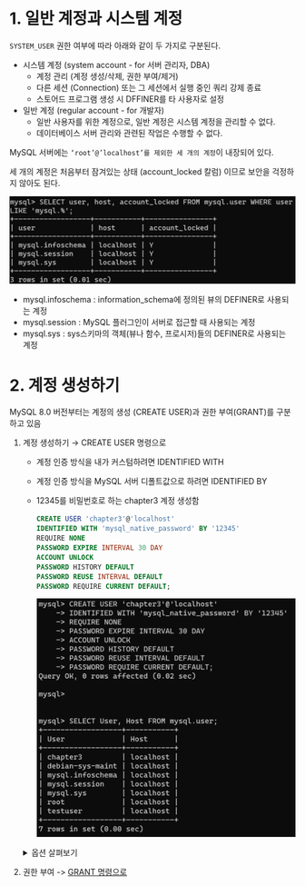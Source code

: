 # 1. 일반 계정과 시스템 계정

`SYSTEM_USER` 권한 여부에 따라 아래와 같이 두 가지로 구분된다.

- 시스템 계정 (system account - for 서버 관리자, DBA)
    - 계정 관리 (계정 생성/삭제, 권한 부여/제거)
    - 다른 세션 (Connection) 또는 그 세션에서 실행 중인 쿼리 강제 종료
    - 스토어드 프로그램 생성 시 DFFINER를 타 사용자로 설정
- 일반 계정 (regular account - for 개발자)
    - 일반 사용자를 위한 계정으로, 일반 계정은 시스템 계정을 관리할 수 없다.
    - 데이터베이스 서버 관리와 관련된 작업은 수행할 수 없다.

MySQL 서버에는 `‘root’@’localhost’를 제외한 세 개의 계정`이 내장되어 있다.

세 개의 계정은 처음부터 잠겨있는 상태 (account_locked 칼럼) 이므로 보안을 걱정하지 않아도 된다.

![account](./images/account_locked.png)

- mysql.infoschema : information_schema에 정의된 뷰의 DEFINER로 사용되는 계정
- mysql.session : MySQL 플러그인이 서버로 접근할 때 사용되는 계정
- mysql.sys : sys스키마의 객체(뷰나 함수, 프로시저)들의 DEFINER로 사용되는 계정

# 2. 계정 생성하기
MySQL 8.0 버전부터는 계정의 생성 (CREATE USER)과 권한 부여(GRANT)를 구분하고 있음

1. 계정 생성하기 → CREATE USER 명령으로
    - 계정 인증 방식을 내가 커스텀하려면 IDENTIFIED WITH
    - 계정 인증 방식을 MySQL 서버 디폴트값으로 하려면 IDENTIFIED BY
    - 12345를 비밀번호로 하는 chapter3 계정 생성함
        
        ```sql
        CREATE USER 'chapter3'@'localhost'
        IDENTIFIED WITH 'mysql_native_password' BY '12345'
        REQUIRE NONE
        PASSWORD EXPIRE INTERVAL 30 DAY
        ACCOUNT UNLOCK
        PASSWORD HISTORY DEFAULT
        PASSWORD REUSE INTERVAL DEFAULT
        PASSWORD REQUIRE CURRENT DEFAULT;
        ```
        
        ![createAccount ](./images/createAccount.png)

    <details>
    <summary>옵션 살펴보기</summary>
    <div markdown = "1">
    <h3> (1) IDENTIFIED WITH </h3>
    MySQL 서버에서는 다양한 인증 방식을 플러그인 형태로 제공하며, 다음 4가지 방식이 가장 대표적이다. → Native Pluggable Authentication, Caching SHA-2 Pluggable Authentication, PAM Pluggable Authentication, LDAP Pluggable Authentication
    <h3>(2) REQUIRE</h3>
    암호화 채널 사용 여부
    <h3>(3) PASSWORD EXPIRE</h3>
    비밀번호 유효 기간 설정
    <h3>(4) ACCOUNT UNLOCK</h3>
    계정 잠금 여부
    <h3>(5) PASSWORD HISTORY</h3>
    비밀번호 재탕 할 건지 안할건지    
    <h3>(6) PASSWORD REUSE INTERVAL</h3>
    한 번 쓴 비번 재사용 금지 기간
    <h3>(7) PASSWORD REQUIRE</h3>
    비번 만료되어 새 비번으로 변경할 때, 현재 비번을 필요로 할 지 말 지 
    </div>
    </detais>
2. 권한 부여 -> [GRANT 명령으로](4_권한(Privilege).md)
   
   